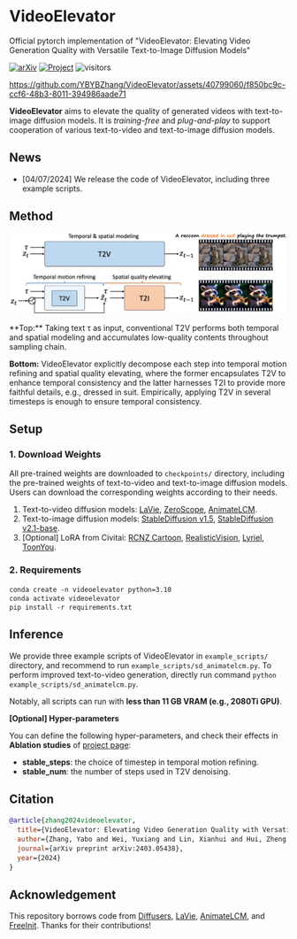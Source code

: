 # VideoElevator
Official pytorch implementation of "VideoElevator: Elevating Video Generation Quality with Versatile Text-to-Image Diffusion Models"

[![arXiv](https://img.shields.io/badge/arXiv-2403.05438-b31b1b.svg)](https://arxiv.org/abs/2403.05438)
[![Project](https://img.shields.io/badge/Project-Website-orange)](https://videoelevator.github.io/)
![visitors](https://visitor-badge.laobi.icu/badge?page_id=YBYBZhang/VideoElevator)


https://github.com/YBYBZhang/VideoElevator/assets/40799060/f850bc9c-ccf6-48b3-8011-394986aade71

**VideoElevator** aims to elevate the quality of generated videos with text-to-image diffusion models. It is *training-free* and *plug-and-play* to support cooperation of various text-to-video and text-to-image diffusion models.



## News

- [04/07/2024] We release the code of VideoElevator, including three example scripts.



## Method

<p align="center">
<img src="assets/introduction.png" width="1080px"/> 
</p>
**Top:** Taking text τ as input, conventional T2V performs both temporal and spatial modeling and accumulates low-quality contents throughout sampling chain.

**Bottom:** VideoElevator explicitly decompose each step into temporal motion refining and spatial quality elevating, where the former encapsulates T2V to enhance temporal consistency and the latter harnesses T2I to provide more faithful details, e.g., dressed in suit. Empirically, applying T2V in several timesteps is enough to ensure temporal consistency.



## Setup

### 1. Download Weights

All pre-trained weights are downloaded to `checkpoints/` directory, including the pre-trained weights of text-to-video and text-to-image diffusion models. Users can download the corresponding weights according to their needs.

1. Text-to-video diffusion models: [LaVie](https://huggingface.co/Vchitect/LaVie), [ZeroScope](), [AnimateLCM](https://huggingface.co/wangfuyun/AnimateLCM).
2. Text-to-image diffusion models: [StableDiffusion v1.5](https://huggingface.co/runwayml/stable-diffusion-v1-5), [StableDiffusion v2.1-base](https://huggingface.co/stabilityai/stable-diffusion-2-1-base).
3. [Optional] LoRA from Civitai:  [RCNZ Cartoon](https://civitai.com/models/66347/rcnz-cartoon-3d), [RealisticVision](https://civitai.com/models/4201/realistic-vision-v60-b1), [Lyriel](https://civitai.com/models/22922/lyriel), [ToonYou](https://civitai.com/models/30240?modelVersionId=125771).

### 2. Requirements

```shell
conda create -n videoelevator python=3.10
conda activate videoelevator
pip install -r requirements.txt
```



## Inference

We provide three example scripts of VideoElevator in `example_scripts/` directory, and recommend to run `example_scripts/sd_animatelcm.py`. To perform improved text-to-video generation, directly run command `python example_scripts/sd_animatelcm.py`. 

Notably, all scripts can run with **less than 11 GB VRAM (e.g., 2080Ti GPU)**.

**[Optional] Hyper-parameters**

You can define the following hyper-parameters, and check their effects in **Ablation studies** of [project page](https://videoelevator.github.io/):

- **stable_steps**: the choice of timestep in temporal motion refining. 
- **stable_num**: the number of steps used in T2V denoising.

## Citation

```bibtex
@article{zhang2024videoelevator,
  title={VideoElevator: Elevating Video Generation Quality with Versatile Text-to-Image Diffusion Models},
  author={Zhang, Yabo and Wei, Yuxiang and Lin, Xianhui and Hui, Zheng and Ren, Peiran and Xie, Xuansong and Ji, Xiangyang and Zuo, Wangmeng},
  journal={arXiv preprint arXiv:2403.05438},
  year={2024}
}
```



## Acknowledgement

This repository borrows code from [Diffusers](https://github.com/huggingface/diffusers), [LaVie](https://github.com/Vchitect/LaVie), [AnimateLCM](https://github.com/G-U-N/AnimateLCM), and [FreeInit](https://github.com/TianxingWu/FreeInit). Thanks for their contributions!


